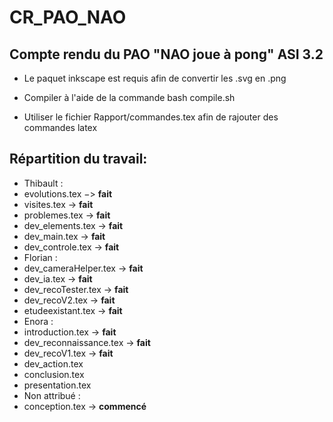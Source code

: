 # CR_PAO_NAO

## Compte rendu du PAO "NAO joue à pong" ASI 3.2

 * Le paquet inkscape est requis afin de convertir les .svg en .png

 * Compiler à l'aide de la commande bash compile.sh

 * Utiliser le fichier Rapport/commandes.tex afin de rajouter des commandes latex


## Répartition du travail:
 * Thibault :
  * evolutions.tex −> __fait__
  * visites.tex -> __fait__
  * problemes.tex -> __fait__
  * dev_elements.tex -> __fait__
  * dev_main.tex -> __fait__
  * dev_controle.tex -> __fait__
 * Florian :
  * dev_cameraHelper.tex -> __fait__
  * dev_ia.tex -> __fait__
  * dev_recoTester.tex -> __fait__
  * dev_recoV2.tex -> __fait__
  * etudeexistant.tex -> __fait__
 * Enora :
  * introduction.tex -> __fait__
  * dev_reconnaissance.tex -> __fait__
  * dev_recoV1.tex -> __fait__
  * dev_action.tex
  * conclusion.tex
  * presentation.tex
 * Non attribué :
  * conception.tex -> __commencé__

